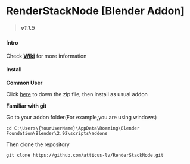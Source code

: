 

# RenderStackNode [Blender Addon]
> ##### v1.1.5
#### Intro

Check [**Wiki**](https://github.com/atticus-lv/RenderStackNode/wiki) for more information

#### Install 

**Common User**

Click [here](https://github.com/atticus-lv/RenderStackNode/archive/main.zip) to down the zip file, then install as usual addon

**Familiar with git**

Go to your addon folder(For example,you are using windows)

`cd C:\Users\{YourUserName}\AppData\Roaming\Blender Foundation\Blender\2.92\scripts\addons`

Then clone the repository

`git clone https://github.com/atticus-lv/RenderStackNode.git`

